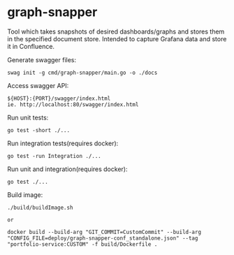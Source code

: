 # graph-snapper
Tool which takes snapshots of desired dashboards/graphs and stores them in the specified document store. Intended to capture Grafana data and store it in Confluence.

Generate swagger files:

    swag init -g cmd/graph-snapper/main.go -o ./docs

Access swagger API:

    ${HOST}:{PORT}/swagger/index.html
    ie. http://localhost:80/swagger/index.html

Run unit tests:

    go test -short ./...
    
Run integration tests(requires docker):

    go test -run Integration ./...
    
Run unit and integration(requires docker):

    go test ./...
    
Build image:
    
    ./build/buildImage.sh
    
    or 
    
    docker build --build-arg "GIT_COMMIT=CustomCommit" --build-arg "CONFIG_FILE=deploy/graph-snapper-conf_standalone.json" --tag "portfolio-service:CUSTOM" -f build/Dockerfile .